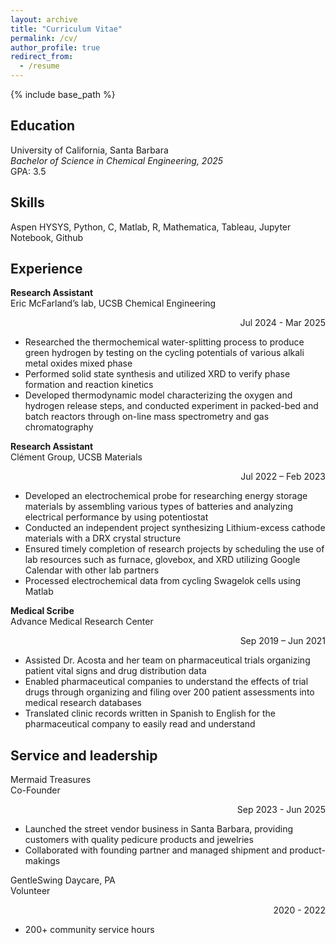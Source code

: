 ```yaml
---
layout: archive
title: "Curriculum Vitae"
permalink: /cv/
author_profile: true
redirect_from:
  - /resume
---
```


{% include base_path %}

Education
------
University of California, Santa Barbara  
*Bachelor of Science in Chemical Engineering, 2025*  
GPA: 3.5

Skills
------
Aspen HYSYS, Python, C, Matlab, R, Mathematica, Tableau, Jupyter Notebook, Github

Experience
------
**Research Assistant**  
Eric McFarland’s lab, UCSB Chemical Engineering <div align="right">Jul 2024 - Mar 2025</div>
* Researched the thermochemical water-splitting process to produce green hydrogen by testing on the cycling potentials of various alkali metal oxides mixed phase
* Performed solid state synthesis and utilized XRD to verify phase formation and reaction kinetics
* Developed thermodynamic model characterizing the oxygen and hydrogen release steps, and conducted experiment in packed-bed and batch reactors through on-line mass spectrometry and gas chromatography

**Research Assistant**  
Clément Group, UCSB Materials <div align="right">Jul 2022 – Feb 2023</div>
* Developed an electrochemical probe for researching energy storage materials by assembling various types of batteries and analyzing electrical performance by using potentiostat
* Conducted an independent project synthesizing Lithium-excess cathode materials with a DRX crystal structure
* Ensured timely completion of research projects by scheduling the use of lab resources such as furnace, glovebox, and XRD utilizing Google Calendar with other lab partners
* Processed electrochemical data from cycling Swagelok cells using Matlab

**Medical Scribe**  
Advance Medical Research Center<div align="right">Sep 2019 – Jun 2021</div>
* Assisted Dr. Acosta and her team on pharmaceutical trials organizing patient vital signs and drug distribution data
* Enabled pharmaceutical companies to understand the effects of trial drugs through organizing and filing over 200 patient assessments into medical research databases
* Translated clinic records written in Spanish to English for the pharmaceutical company to easily read and understand

Service and leadership
------
Mermaid Treasures  
Co-Founder<div align="right">Sep 2023 - Jun 2025</div>
* Launched the street vendor business in Santa Barbara, providing customers with quality pedicure products and jewelries
* Collaborated with founding partner and managed shipment and product-makings

GentleSwing Daycare, PA  
Volunteer<div align="right">2020 - 2022</div>
* 200+ community service hours